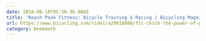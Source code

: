 ```yaml
---
date: 2018-06-18T05:56:36.000Z
title: 'Reach Peak Fitness: Bicycle Training & Racing | Bicycling Magazine'
url: https://www.bicycling.com/rides/a20018088/fit-chick-the-power-of-plyometrics/
category: bookmark
---
```

